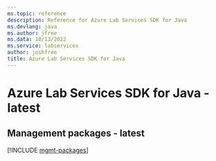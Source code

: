 ```yaml
---
ms.topic: reference
description: Reference for Azure Lab Services SDK for Java
ms.devlang: java
ms.author: jfree
ms.data: 10/13/2022
ms.service: labservices
author: joshfree
title: Azure Lab Services SDK for Java
---
```

# Azure Lab Services SDK for Java - latest

## Management packages - latest
[!INCLUDE [mgmt-packages](lab-services-mgmt-index.md)]